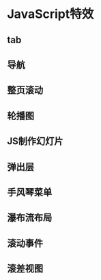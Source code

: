 # JavaScript特效

## tab

## 导航

## 整页滚动

## 轮播图

## JS制作幻灯片

## 弹出层

## 手风琴菜单

## 瀑布流布局

## 滚动事件

## 滚差视图
